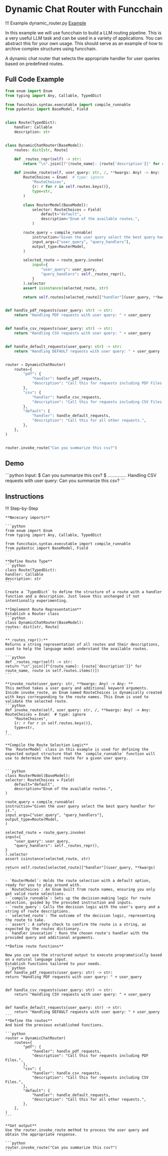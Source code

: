 <!-- markdownlint-disable MD033 MD046 -->
# Dynamic Chat Router with Funcchain

!!! Example
    dynamic_router.py [Example](https://github.com/shroominic/funcchain/blob/main/examples/dynamic_router.py)

In this example we will use funcchain to build a LLM routing pipeline.
This is a very useful LLM task and can be used in a variety of applications.
You can abstract this for your own usage.
This should serve as an example of how to archive complex structures using funcchain.

A dynamic chat router that selects the appropriate handler for user queries based on predefined routes.

## Full Code Example

```python
from enum import Enum
from typing import Any, Callable, TypedDict

from funcchain.syntax.executable import compile_runnable
from pydantic import BaseModel, Field


class Route(TypedDict):
    handler: Callable
    description: str


class DynamicChatRouter(BaseModel):
    routes: dict[str, Route]

    def _routes_repr(self) -> str:
        return "\n".join([f"{route_name}: {route['description']}" for route_name, route in self.routes.items()])

    def invoke_route(self, user_query: str, /, **kwargs: Any) -> Any:
        RouteChoices = Enum(  # type: ignore
            "RouteChoices",
            {r: r for r in self.routes.keys()},
            type=str,
        )

        class RouterModel(BaseModel):
            selector: RouteChoices = Field(
                default="default",
                description="Enum of the available routes.",
            )

        route_query = compile_runnable(
            instruction="Given the user query select the best query handler for it.",
            input_args=["user_query", "query_handlers"],
            output_type=RouterModel,
        )

        selected_route = route_query.invoke(
            input={
                "user_query": user_query,
                "query_handlers": self._routes_repr(),
            }
        ).selector
        assert isinstance(selected_route, str)

        return self.routes[selected_route]["handler"](user_query, **kwargs)


def handle_pdf_requests(user_query: str) -> str:
    return "Handling PDF requests with user query: " + user_query


def handle_csv_requests(user_query: str) -> str:
    return "Handling CSV requests with user query: " + user_query


def handle_default_requests(user_query: str) -> str:
    return "Handling DEFAULT requests with user query: " + user_query


router = DynamicChatRouter(
    routes={
        "pdf": {
            "handler": handle_pdf_requests,
            "description": "Call this for requests including PDF Files.",
        },
        "csv": {
            "handler": handle_csv_requests,
            "description": "Call this for requests including CSV Files.",
        },
        "default": {
            "handler": handle_default_requests,
            "description": "Call this for all other requests.",
        },
    },
)


router.invoke_route("Can you summarize this csv?")
```

## Demo

<div class="termy">
```python
Input:
$ Can you summarize this csv?
$ ...............
Handling CSV requests with user query: Can you summarize this csv?
```
</div>

## Instructions

!!! Step-by-Step

    **Nececary imports**

    ```python
    from enum import Enum
    from typing import Any, Callable, TypedDict

    from funcchain.syntax.executable import compile_runnable
    from pydantic import BaseModel, Field
    ```

    **Define Route Type**
    ```python
    class Route(TypedDict):
    handler: Callable
    description: str
    ```

    Create a `TypedDict` to define the structure of a route with a handler function and a description. Just leave this unchanged if not intentionally experimenting.

    **Implement Route Representation**
    Establish a Router class
    ```python
    class DynamicChatRouter(BaseModel):
    routes: dict[str, Route]
    ```

    **_routes_repr():**
    Returns a string representation of all routes and their descriptions, used to help the language model understand the available routes.

    ```python
    def _routes_repr(self) -> str:
    return "\n".join([f"{route_name}: {route['description']}" for route_name, route in self.routes.items()])
    ```

    **invoke_route(user_query: str, **kwargs: Any) -> Any: **
    This method takes a user query and additional keyword arguments. Inside invoke_route, an Enum named RouteChoices is dynamically created with keys corresponding to the route names. This Enum is used to validate the selected route.
    ```python
    def invoke_route(self, user_query: str, /, **kwargs: Any) -> Any:
    RouteChoices = Enum(  # type: ignore
        "RouteChoices",
        {r: r for r in self.routes.keys()},
        type=str,
    )
    ```

    **Compile the Route Selection Logic**
    The `RouterModel` class in this example is used for defining the expected output structure that the `compile_runnable` function will use to determine the best route for a given user query.


    ```python
    class RouterModel(BaseModel):
    selector: RouteChoices = Field(
        default="default",
        description="Enum of the available routes.",
    )

    route_query = compile_runnable(
    instruction="Given the user query select the best query handler for it.",
    input_args=["user_query", "query_handlers"],
    output_type=RouterModel,
    )

    selected_route = route_query.invoke(
    input={
        "user_query": user_query,
        "query_handlers": self._routes_repr(),
    }
    ).selector
    assert isinstance(selected_route, str)

    return self.routes[selected_route]["handler"](user_query, **kwargs)
    ```

    - `RouterModel`: Holds the route selection with a default option, ready for you to play around with.
    - `RouteChoices`: An Enum built from route names, ensuring you only get valid route selections.
    - `compile_runnable`: Sets up the decision-making logic for route selection, guided by the provided instruction and inputs.
    - `route_query`: Calls the decision logic with the user's query and a string of route descriptions.
    - `selected_route`: The outcome of the decision logic, representing the route to take.
    - `assert`: A safety check to confirm the route is a string, as expected by the routes dictionary.
    - `handler invocation`: Runs the chosen route's handler with the provided query and additional arguments.

    **Define route functions**

    Now you can use the structured output to execute programatically based on a natural language input.
    Establish functions tailored to your needs.
    ```python
    def handle_pdf_requests(user_query: str) -> str:
    return "Handling PDF requests with user query: " + user_query


    def handle_csv_requests(user_query: str) -> str:
        return "Handling CSV requests with user query: " + user_query


    def handle_default_requests(user_query: str) -> str:
        return "Handling DEFAULT requests with user query: " + user_query
    ```
    **Define the routes**
    And bind the previous established functions.

    ```python
    router = DynamicChatRouter(
        routes={
            "pdf": {
                "handler": handle_pdf_requests,
                "description": "Call this for requests including PDF Files.",
            },
            "csv": {
                "handler": handle_csv_requests,
                "description": "Call this for requests including CSV Files.",
            },
            "default": {
                "handler": handle_default_requests,
                "description": "Call this for all other requests.",
            },
        },
    )
    ```

    **Get output**
    Use the router.invoke_route method to process the user query and obtain the appropriate response.

    ```python
    router.invoke_route("Can you summarize this csv?")
    ```
